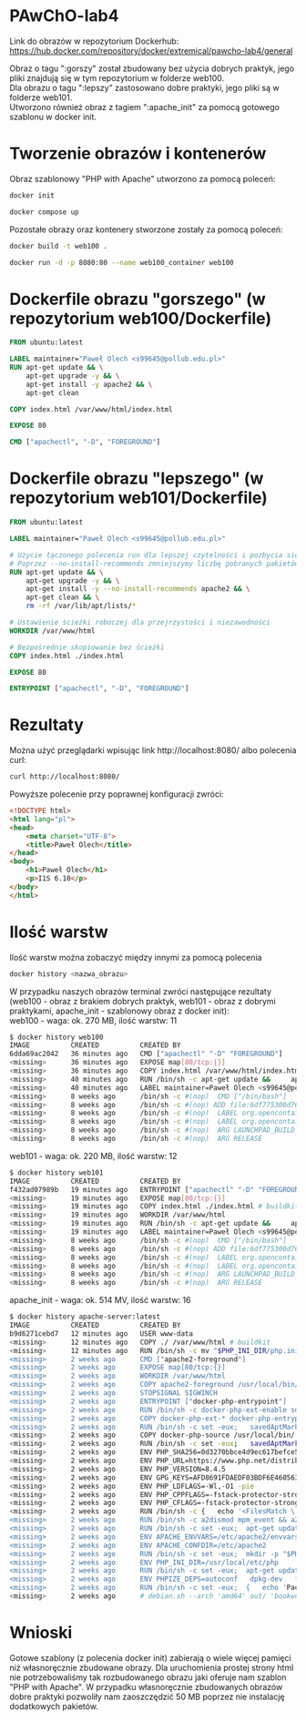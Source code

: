 # PAwChO-lab4

Link do obrazów w repozytorium Dockerhub: https://hub.docker.com/repository/docker/extremical/pawcho-lab4/general

Obraz o tagu ":gorszy" został zbudowany bez użycia dobrych praktyk, jego pliki znajdują się w tym repozytorium w folderze web100.\
Dla obrazu o tagu ":lepszy" zastosowano dobre praktyki, jego pliki są w folderze web101. \
Utworzono również obraz z tagiem ":apache_init" za pomocą gotowego szablonu w docker init.

# Tworzenie obrazów i kontenerów

Obraz szablonowy "PHP with Apache" utworzono za pomocą poleceń:
```bash
docker init
```
```bash
docker compose up
``` 

Pozostałe obrazy oraz kontenery stworzone zostały za pomocą poleceń:
```bash
docker build -t web100 .
```
```bash
docker run -d -p 8080:80 --name web100_container web100
```

# Dockerfile obrazu "gorszego" (w repozytorium web100/Dockerfile)

```dockerfile
FROM ubuntu:latest

LABEL maintainer="Paweł Olech <s99645@pollub.edu.pl>"
RUN apt-get update && \
    apt-get upgrade -y && \
    apt-get install -y apache2 && \
    apt-get clean

COPY index.html /var/www/html/index.html

EXPOSE 80

CMD ["apachectl", "-D", "FOREGROUND"]
```

# Dockerfile obrazu "lepszego" (w repozytorium web101/Dockerfile)

```dockerfile
FROM ubuntu:latest

LABEL maintainer="Paweł Olech <s99645@pollub.edu.pl>"

# Użycie łączonego polecenia run dla lepszej czytelności i pozbycia się ewentualnych błędów
# Poprzez --no-install-recommends zmniejszymy liczbę pobranych pakietów
RUN apt-get update && \
    apt-get upgrade -y && \
    apt-get install -y --no-install-recommends apache2 && \
    apt-get clean && \
    rm -rf /var/lib/apt/lists/*

# Ustawienie ścieżki roboczej dla przejrzystości i niezawodności
WORKDIR /var/www/html

# Bezpośrednie skopiowanie bez ścieżki
COPY index.html ./index.html

EXPOSE 80

ENTRYPOINT ["apachectl", "-D", "FOREGROUND"]
```

# Rezultaty

Można użyć przeglądarki wpisując link http://localhost:8080/ albo polecenia curl:
```bash
curl http://localhost:8080/
```
Powyższe polecenie przy poprawnej konfiguracji zwróci:
```html
<!DOCTYPE html>
<html lang="pl">
<head>
    <meta charset="UTF-8">
    <title>Paweł Olech</title>
</head>
<body>
    <h1>Paweł Olech</h1>
    <p>I1S 6.10</p>
</body>
</html>
```

# Ilość warstw

Ilość warstw można zobaczyć między innymi za pomocą polecenia
```bash
docker history <nazwa_obrazu>
```
W przypadku naszych obrazów terminal zwróci następujące rezultaty (web100 - obraz z brakiem dobrych praktyk, web101 - obraz z dobrymi praktykami, apache_init - szablonowy obraz z docker init):\
web100 - waga: ok. 270 MB, ilość warstw: 11
```bash
$ docker history web100
IMAGE          CREATED          CREATED BY                                      SIZE      COMMENT
6dda69ac2042   36 minutes ago   CMD ["apachectl" "-D" "FOREGROUND"]             0B        buildkit.dockerfile.v0
<missing>      36 minutes ago   EXPOSE map[80/tcp:{}]                           0B        buildkit.dockerfile.v0
<missing>      36 minutes ago   COPY index.html /var/www/html/index.html # b…   177B      buildkit.dockerfile.v0
<missing>      40 minutes ago   RUN /bin/sh -c apt-get update &&     apt-get…   191MB     buildkit.dockerfile.v0
<missing>      40 minutes ago   LABEL maintainer=Paweł Olech <s99645@pollub.…   0B        buildkit.dockerfile.v0
<missing>      8 weeks ago      /bin/sh -c #(nop)  CMD ["/bin/bash"]            0B        
<missing>      8 weeks ago      /bin/sh -c #(nop) ADD file:6df775300d76441aa…   78.1MB    
<missing>      8 weeks ago      /bin/sh -c #(nop)  LABEL org.opencontainers.…   0B        
<missing>      8 weeks ago      /bin/sh -c #(nop)  LABEL org.opencontainers.…   0B        
<missing>      8 weeks ago      /bin/sh -c #(nop)  ARG LAUNCHPAD_BUILD_ARCH     0B        
<missing>      8 weeks ago      /bin/sh -c #(nop)  ARG RELEASE                  0B        
```
web101 - waga: ok. 220 MB, ilość warstw: 12
```bash
$ docker history web101
IMAGE          CREATED          CREATED BY                                      SIZE      COMMENT
f432ad07989b   19 minutes ago   ENTRYPOINT ["apachectl" "-D" "FOREGROUND"]      0B        buildkit.dockerfile.v0
<missing>      19 minutes ago   EXPOSE map[80/tcp:{}]                           0B        buildkit.dockerfile.v0
<missing>      19 minutes ago   COPY index.html ./index.html # buildkit         177B      buildkit.dockerfile.v0
<missing>      19 minutes ago   WORKDIR /var/www/html                           0B        buildkit.dockerfile.v0
<missing>      19 minutes ago   RUN /bin/sh -c apt-get update &&     apt-get…   142MB     buildkit.dockerfile.v0
<missing>      19 minutes ago   LABEL maintainer=Paweł Olech <s99645@pollub.…   0B        buildkit.dockerfile.v0
<missing>      8 weeks ago      /bin/sh -c #(nop)  CMD ["/bin/bash"]            0B        
<missing>      8 weeks ago      /bin/sh -c #(nop) ADD file:6df775300d76441aa…   78.1MB    
<missing>      8 weeks ago      /bin/sh -c #(nop)  LABEL org.opencontainers.…   0B        
<missing>      8 weeks ago      /bin/sh -c #(nop)  LABEL org.opencontainers.…   0B        
<missing>      8 weeks ago      /bin/sh -c #(nop)  ARG LAUNCHPAD_BUILD_ARCH     0B        
<missing>      8 weeks ago      /bin/sh -c #(nop)  ARG RELEASE                  0B 
```
apache_init - waga: ok. 514 MV, ilość warstw: 16
```bash
$ docker history apache-server:latest 
IMAGE          CREATED          CREATED BY                                      SIZE      COMMENT
b9d6271cebd7   12 minutes ago   USER www-data                                   0B        buildkit.dockerfile.v0
<missing>      12 minutes ago   COPY ./ /var/www/html # buildkit                1.11kB    buildkit.dockerfile.v0
<missing>      12 minutes ago   RUN /bin/sh -c mv "$PHP_INI_DIR/php.ini-prod…   69kB      buildkit.dockerfile.v0
<missing>      2 weeks ago      CMD ["apache2-foreground"]                      0B        buildkit.dockerfile.v0
<missing>      2 weeks ago      EXPOSE map[80/tcp:{}]                           0B        buildkit.dockerfile.v0
<missing>      2 weeks ago      WORKDIR /var/www/html                           0B        buildkit.dockerfile.v0
<missing>      2 weeks ago      COPY apache2-foreground /usr/local/bin/ # bu…   1.35kB    buildkit.dockerfile.v0
<missing>      2 weeks ago      STOPSIGNAL SIGWINCH                             0B        buildkit.dockerfile.v0
<missing>      2 weeks ago      ENTRYPOINT ["docker-php-entrypoint"]            0B        buildkit.dockerfile.v0
<missing>      2 weeks ago      RUN /bin/sh -c docker-php-ext-enable sodium …   17B       buildkit.dockerfile.v0
<missing>      2 weeks ago      COPY docker-php-ext-* docker-php-entrypoint …   7.21kB    buildkit.dockerfile.v0
<missing>      2 weeks ago      RUN /bin/sh -c set -eux;   savedAptMark="$(a…   59.4MB    buildkit.dockerfile.v0
<missing>      2 weeks ago      COPY docker-php-source /usr/local/bin/ # bui…   587B      buildkit.dockerfile.v0
<missing>      2 weeks ago      RUN /bin/sh -c set -eux;   savedAptMark="$(a…   14.1MB    buildkit.dockerfile.v0
<missing>      2 weeks ago      ENV PHP_SHA256=0d3270bbce4d9ec617befce52458b…   0B        buildkit.dockerfile.v0
<missing>      2 weeks ago      ENV PHP_URL=https://www.php.net/distribution…   0B        buildkit.dockerfile.v0
<missing>      2 weeks ago      ENV PHP_VERSION=8.4.5                           0B        buildkit.dockerfile.v0
<missing>      2 weeks ago      ENV GPG_KEYS=AFD8691FDAEDF03BDF6E460563F15A9…   0B        buildkit.dockerfile.v0
<missing>      2 weeks ago      ENV PHP_LDFLAGS=-Wl,-O1 -pie                    0B        buildkit.dockerfile.v0
<missing>      2 weeks ago      ENV PHP_CPPFLAGS=-fstack-protector-strong -f…   0B        buildkit.dockerfile.v0
<missing>      2 weeks ago      ENV PHP_CFLAGS=-fstack-protector-strong -fpi…   0B        buildkit.dockerfile.v0
<missing>      2 weeks ago      RUN /bin/sh -c {   echo '<FilesMatch \.php$>…   237B      buildkit.dockerfile.v0
<missing>      2 weeks ago      RUN /bin/sh -c a2dismod mpm_event && a2enmod…   68B       buildkit.dockerfile.v0
<missing>      2 weeks ago      RUN /bin/sh -c set -eux;  apt-get update;  a…   49.8MB    buildkit.dockerfile.v0
<missing>      2 weeks ago      ENV APACHE_ENVVARS=/etc/apache2/envvars         0B        buildkit.dockerfile.v0
<missing>      2 weeks ago      ENV APACHE_CONFDIR=/etc/apache2                 0B        buildkit.dockerfile.v0
<missing>      2 weeks ago      RUN /bin/sh -c set -eux;  mkdir -p "$PHP_INI…   0B        buildkit.dockerfile.v0
<missing>      2 weeks ago      ENV PHP_INI_DIR=/usr/local/etc/php              0B        buildkit.dockerfile.v0
<missing>      2 weeks ago      RUN /bin/sh -c set -eux;  apt-get update;  a…   316MB     buildkit.dockerfile.v0
<missing>      2 weeks ago      ENV PHPIZE_DEPS=autoconf   dpkg-dev   file  …   0B        buildkit.dockerfile.v0
<missing>      2 weeks ago      RUN /bin/sh -c set -eux;  {   echo 'Package:…   46B       buildkit.dockerfile.v0
<missing>      2 weeks ago      # debian.sh --arch 'amd64' out/ 'bookworm' '…   74.8MB    debuerreotype 0.15
```

# Wnioski

Gotowe szablony (z polecenia docker init) zabierają o wiele więcej pamięci niż własnoręcznie zbudowane obrazy. Dla uruchomienia prostej strony html nie potrzebowaliśmy tak rozbudowanego obrazu jaki oferuje nam szablon "PHP with Apache". W przypadku własnoręcznie zbudowanych obrazów dobre praktyki pozwoliły nam zaoszczędzić 50 MB poprzez nie instalację dodatkowych pakietów.
